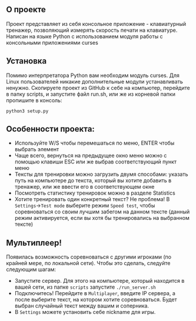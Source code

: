 ## О проекте
 Проект представляет из себя консольное приложение - клавиатурный тренажер, позволяющий измерять скорость печати на клавиатуре. Написан на языке Python с использованием модуля работы с консольными приложениями curses
## Установка
Помимо интерпретатора Python вам необходим модуль curses. Для Linux пользователей никакие дополнительные модули устанавливать ненужно.
Скопируете проект из GitHub к себе на компьютер, перейдите в папку scripts, и запустите файл run.sh, или же из корневой папки пропишите в консоль:
```
python3 setup.py
``` 
## Особенности проекта:
- Используйте W/S чтобы перемешаться по меню, ENTER чтобы выбрать элемент
- Чаще всего, вернуться на предыдущее окно меню можно с помощью клавиши ESC или же выбрав соответствующий пункт меню
- Тексты для тренировки можно загрузить двумя способами: указать путь на компьютере до текста, который вы хотите добавить в тренажер, или же ввести его в соответствующем окне
- Посмотреть статистику тренировок можно в разделе Statistics
- Хотите тренировать один конкретный текст? Не проблема! В `Settings`->`Test mode` выберите режим `Speed test`, чтобы соревноваться со своим лучшим забегом на данном тексте (данный режим активируется, если вы хотя бы тренировались на выбранном тексте)

## Мультиплеер!
Появилась возможность соревноваться с другими игроками (по крайней мере, по локальной сети). Чтобы это сделать, следуйте следующим шагам:
- Запустите сервер. Для этого на компьютере, который находится в вашей сети, из папке `scripts` запустите `./run_server.sh`
- Подключитесь! Перейдите в `Multiplayer`, введите IP сервера, а после выберите текст, на котором хотите соревноваться. Будет выбран случайный текст между вашим и соперника.
- В `Settings` можете установить себе nickname для игры.